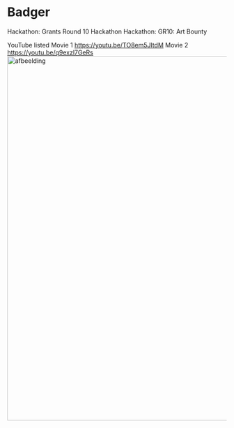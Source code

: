 # Badger
 Hackathon: Grants Round 10 Hackathon Hackathon: GR10: Art Bounty
 
YouTube listed 
Movie 1 https://youtu.be/TO8em5JltdM
Movie 2 https://youtu.be/q9exzl7GeRs
<img width="835" alt="afbeelding" src="https://user-images.githubusercontent.com/75936918/123223135-ee3a0d00-d4d0-11eb-8ca0-f2a60054e129.png">

